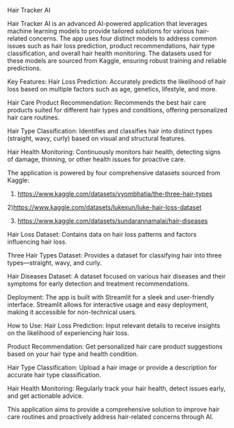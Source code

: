 Hair Tracker AI

Hair Tracker AI is an advanced AI-powered application that leverages machine learning models to provide tailored solutions for various hair-related concerns. The app uses four distinct models to address common issues such as hair loss prediction, product recommendations, hair type classification, and overall hair health monitoring. The datasets used for these models are sourced from Kaggle, ensuring robust training and reliable predictions.

Key Features:
Hair Loss Prediction: Accurately predicts the likelihood of hair loss based on multiple factors such as age, genetics, lifestyle, and more.

Hair Care Product Recommendation: Recommends the best hair care products suited for different hair types and conditions, offering personalized hair care routines.

Hair Type Classification: Identifies and classifies hair into distinct types (straight, wavy, curly) based on visual and structural features.

Hair Health Monitoring: Continuously monitors hair health, detecting signs of damage, thinning, or other health issues for proactive care.

The application is powered by four comprehensive datasets sourced from Kaggle:

1) https://www.kaggle.com/datasets/vyombhatia/the-three-hair-types

2)https://www.kaggle.com/datasets/lukexun/luke-hair-loss-dataset

3) https://www.kaggle.com/datasets/sundarannamalai/hair-diseases

Hair Loss Dataset: Contains data on hair loss patterns and factors influencing hair loss.

Three Hair Types Dataset: Provides a dataset for classifying hair into three types—straight, wavy, and curly.

Hair Diseases Dataset: A dataset focused on various hair diseases and their symptoms for early detection and treatment recommendations.

Deployment:
The app is built with Streamlit for a sleek and user-friendly interface. Streamlit allows for interactive usage and easy deployment, making it accessible for non-technical users.

How to Use:
Hair Loss Prediction: Input relevant details to receive insights on the likelihood of experiencing hair loss.

Product Recommendation: Get personalized hair care product suggestions based on your hair type and health condition.

Hair Type Classification: Upload a hair image or provide a description for accurate hair type classification.

Hair Health Monitoring: Regularly track your hair health, detect issues early, and get actionable advice.

This application aims to provide a comprehensive solution to improve hair care routines and proactively address hair-related concerns through AI.
